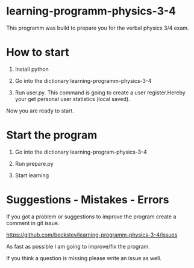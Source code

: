 # learning-programm-physics-3-4

This programm was build to prepare you for the verbal physics 3/4 exam.

# How to start

  1. Install python

  2. Go into the dictionary learning-programm-physics-3-4

  3. Run user.py. This command is going to create a user register.Hereby
    your get personal user statistics (local saved).

Now you are ready to start.

# Start the program

  1. Go into the dictionary learning-program-physics-3-4

  2. Run prepare.py

  3. Start learning

# Suggestions - Mistakes - Errors

  If you got a problem or suggestions to improve the program create a comment in git issue.

  https://github.com/beckstev/learning-programm-physics-3-4/issues

  As fast as possible I am going to improve/fix the program.

  If you think a question is missing please write an issue as well.
